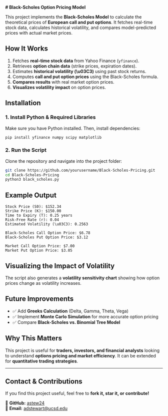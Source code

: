 **# Black-Scholes Option Pricing Model**  

This project implements the **Black-Scholes Model** to calculate the theoretical prices of **European call and put options**. It fetches real-time stock data, calculates historical volatility, and compares model-predicted prices with actual market prices.

## **How It Works**  
1. Fetches **real-time stock data** from Yahoo Finance (`yfinance`).  
2. Retrieves **option chain data** (strike prices, expiration dates).  
3. Estimates **historical volatility (\u03C3)** using past stock returns.  
4. Computes **call and put option prices** using the Black-Scholes formula.  
5. **Compares results** with real market option prices.  
6. **Visualizes volatility impact** on option prices.  

## **Installation**  
### **1. Install Python & Required Libraries**  
Make sure you have Python installed. Then, install dependencies:  
```sh
pip install yfinance numpy scipy matplotlib
```

### **2. Run the Script**  
Clone the repository and navigate into the project folder:  
```sh
git clone https://github.com/yourusername/Black-Scholes-Pricing.git
cd Black-Scholes-Pricing
python3 black_scholes.py
```

## **Example Output**  
```
Stock Price (S0): $152.34
Strike Price (K): $150.00
Time to Expiry (T): 0.25 years
Risk-Free Rate (r): 0.04
Estimated Volatility (\u03C3): 0.2563

Black-Scholes Call Option Price: $6.78
Black-Scholes Put Option Price: $3.12

Market Call Option Price: $7.00
Market Put Option Price: $3.05
```

## **Visualizing the Impact of Volatility**  
The script also generates a **volatility sensitivity chart** showing how option prices change as volatility increases.


## **Future Improvements**  
- ✅ Add **Greeks Calculation** (Delta, Gamma, Theta, Vega)  
- ✅ Implement **Monte Carlo Simulation** for more accurate option pricing  
- ✅ Compare **Black-Scholes vs. Binomial Tree Model**  

## **Why This Matters**  
This project is useful for **traders, investors, and financial analysts** looking to understand **options pricing and market efficiency**. It can be extended for **quantitative trading strategies**.

---

## **Contact & Contributions**  
If you find this project useful, feel free to **fork it, star it, or contribute!**  

🔗 **GitHub:** [astew24](https://github.com/astew24)  
📧 **Email:** adstewart@ucsd.edu 



